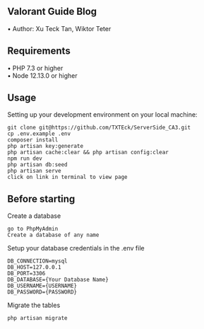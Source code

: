 ## Valorant Guide Blog

•	Author: Xu Teck Tan, Wiktor Teter <br>

## Requirements
•	PHP 7.3 or higher <br>
•	Node 12.13.0 or higher <br>

## Usage <br>
Setting up your development environment on your local machine: <br>
```
git clone git@https://github.com/TXTEck/ServerSide_CA3.git
cp .env.example .env
composer install
php artisan key:generate
php artisan cache:clear && php artisan config:clear
npm run dev
php artisan db:seed
php artisan serve
click on link in terminal to view page
```

## Before starting <br>
Create a database <br>
```
go to PhpMyAdmin
Create a database of any name
```

Setup your database credentials in the .env file <br>
```
DB_CONNECTION=mysql
DB_HOST=127.0.0.1
DB_PORT=3306
DB_DATABASE={Your Database Name}
DB_USERNAME={USERNAME}
DB_PASSWORD={PASSWORD}
```

Migrate the tables
```
php artisan migrate
```

